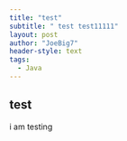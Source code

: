 ```yaml
---
title: "test"
subtitle: " test test11111"
layout: post
author: "JoeBig7"
header-style: text
tags:
  - Java
---
```


## test
i am testing